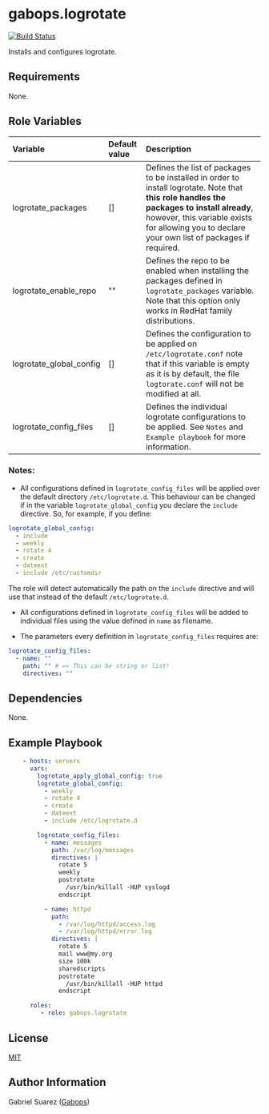 gabops.logrotate
=========
[![Build Status](https://travis-ci.org/gabops/ansible-role-logrotate.svg?branch=master)](https://travis-ci.org/gabops/ansible-role-logrotate)

Installs and configures logrotate.

Requirements
------------

None.

Role Variables
--------------

| Variable | Default value | Description |
| :--- | :--- | :--- |
| logrotate_packages | [] | Defines the list of packages to be installed in order to install logrotate. Note that **this role handles the packages to install already**, however, this variable exists for allowing you to declare your own list of packages if required.|
| logrotate_enable_repo | "" | Defines the repo to be enabled when installing the packages defined in `logrotate_packages` variable. Note that this option only works in RedHat family distributions. |
| logrotate_global_config | [] | Defines the configuration to be applied on `/etc/logrotate.conf` note that if this variable is empty as it is by default, the file `logtorate.conf` will not be modified at all. |
| logrotate_config_files | [] | Defines the individual logrotate configurations to be applied. See `Notes` and `Example playbook` for more information. |

### Notes:
- All configurations defined in `logrotate_config_files` will be applied over the default directory `/etc/logrotate.d`. This behaviour can be changed if in the variable `logrotate_global_config` you declare the `include` directive. So, for example, if you define:

```yaml
logrotate_global_config:
  - include
  - weekly
  - rotate 4
  - create
  - dateext
  - include /etc/customdir
```

The role will detect automatically the path on the `include` directive and will use that instead of the default `/etc/logrotate.d`.

- All configurations defined in `logrotate_config_files` will be added to individual files using the value defined in `name` as filename.

- The parameters every definition in `logrotate_config_files` requires are:
```yaml
logrotate_config_files:
  - name: ""
    path: "" # => This can be string or list!
    directives: ""
```

Dependencies
------------

None.

Example Playbook
----------------

```yaml
    - hosts: servers
      vars:
        logrotate_apply_global_config: true
        logrotate_global_config:
          - weekly
          - rotate 4
          - create
          - dateext
          - include /etc/logrotate.d

        logrotate_config_files:
          - name: messages
            path: /var/log/messages
            directives: |
              rotate 5
              weekly
              postrotate
                /usr/bin/killall -HUP syslogd
              endscript

          - name: httpd
            path:
              - /var/log/httpd/access.log
              - /var/log/httpd/error.log
            directives: |
              rotate 5
              mail www@my.org
              size 100k
              sharedscripts
              postrotate
                /usr/bin/killall -HUP httpd
              endscript

      roles:
         - role: gabops.logrotate
```

License
-------

[MIT]((./LICENSE))

Author Information
------------------

Gabriel Suarez ([Gabops](https://github.com/gabops))
